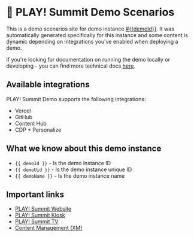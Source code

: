 # 📖 PLAY! Summit Demo Scenarios

This is a demo scenarios site for demo instance [#{{demoId}}](https://portal.sitecoredemo.com/instance/{{demoId}}). It was automatically generated specifically for this instance and some content is dynamic depending on integrations you've enabled when deploying a demo.

If you're looking for documentation on running the demo locally or developing - you can find more technical docs [here](https://github.com/Sitecore/Sitecore.Demo.Edge/tree/main/docs).

## Available integrations

PLAY! Summit Demo supports the following integrations:

- Vercel
- GitHub
- Content Hub
- CDP + Personalize

## What we know about this demo instance

- `{{ demoId }}` - Is the demo instance ID
- `{{ demoUid }}` - Is the demo instance unique ID
- `{{ demoName }}` - Is the demo instance name

## Important links

- [PLAY! Summit Website](https://{{demoName}}-{{demoUid}}-website.vercel.app)
- [PLAY! Summit Kiosk](https://{{demoName}}-{{demoUid}}-kiosks.vercel.app)
- [PLAY! Summit TV](https://{{demoName}}-{{demoUid}}-tv.vercel.app)
- [Content Management (XM)](https://{{demoName}}-cm.sitecoredemo.com)
